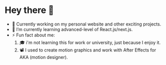 # Hey there 👋

* 🔭 Currently working on my personal website and other exciting projects.
* 🌱 I’m currently learning advanced-level of React.js/next.js.
* ⚡ Fun fact about me: 
  1. 🎓 i'm not learning this for work or university, just because I enjoy it.
  2. 📽️ I used to create motion graphics and work with After Effects for AKA (motion designer).
